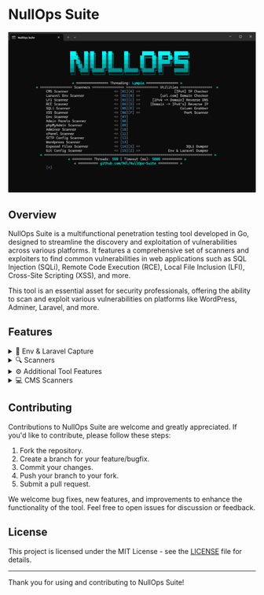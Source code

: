 # NullOps Suite

![NullOps Suite Logo](img.png)

## Overview

NullOps Suite is a multifunctional penetration testing tool developed in Go, designed to streamline the discovery and exploitation of vulnerabilities across various platforms. It features a comprehensive set of scanners and exploiters to find common vulnerabilities in web applications such as SQL Injection (SQLi), Remote Code Execution (RCE), Local File Inclusion (LFI), Cross-Site Scripting (XSS), and more.

This tool is an essential asset for security professionals, offering the ability to scan and exploit various vulnerabilities on platforms like WordPress, Adminer, Laravel, and more.

## Features

<details>
  <summary>📂 Env & Laravel Capture</summary>
  
  - **Database**: HOST, PORT, USERNAME, PASSWORD, DATABASE
  - **SMTP**: MAILER, HOST, PORT, USERNAME, PASSWORD
  - **AWS**: ACCESS KEY ID, SECRET ACCESS KEY, DEFAULT REGION, BUCKET, URL
  - **Coinbase**: API KEY, API VERSION, WEBHOOK SECRET, WEBHOOK URI, ENABLED
  - **Stripe**: KEY, SECRET
  - **Twilio**: SID, AUTH TOKEN, VERIFY SID, VALID NUMBER
  - **Recaptcha**: SITE KEY, SECRET KEY
  - **Paypal**: CLIENT ID, CLIENT SECRET
  - **Nexmo**: KEY, SECRET
  - **Google**: CLIENT ID, CLIENT SECRET
  - **Facebook**: CLIENT ID, CLIENT SECRET
  - **Razor**: KEY, SECRET
  - **Paystack**: PUBLIC KEY, SECRET KEY
  - **Payfast**: MERCHANT ID, MERCHANT KEY
  - **Payhere**: MERCHANT ID, SECRET, CURRENCY
  - **Ngenius**: OUTLET ID, API KEY, CURRENCY
  - **Instagram**: TOKEN, CLIENT, SECRET
  - **Captcha**: SECRET KEY, SITE KEY
  - **Github**: CLIENT ID, CLIENT SECRET
  - **OpenAI**: API KEY, ORGANIZATION
  - **Klarna**: CHECKOUT TEST MODE, CHECKOUT USERNAME, CHECKOUT SECRET, CHECKOUT API VERSION
  - **Zoom**: CLIENT KEY, CLIENT SECRET
  - **Mail**: MAIL ADDRESS
  - **FTP**: HOST, USER, PORT, PASSWORD
</details>

<details>
  <summary>🔍 Scanners</summary>

  - **Laravel Env Scanner**: Detects if the Env is Laravel and captures sensitive data.
  - **Env Scanner**: Captures sensitive environment data.
  - **Adminer Scanner**: 
      - Version Detection
      - Vulnerability Sorting
  - **WordPress Scanner**:
      - Detects if WordPress components are visitable, including:
        - **XMLRPC**
        - **WPCron**
        - **WPIncludes**
        - **WPContent**
        - **WPJSONDisabled**
        - **UserEnumerationFailed**
        - **WPLogin**
        - **WPContentUploads**
        - **VulnerablePlugins**
        - **AccessibleThemes**
        - **VulnerableJQuery**
        - **VulnerableJQueryMigrate**
        - **DashiconsCSS**
        - **AdminBarCSS**
        - **UnknownPath**
  - **Admin Panels Scanner**: Finds admin panels.
  - **CPANEL Scanner**: Finds cPanel panels.
  - **PhpMyAdmin Scanner**: Finds PhpMyAdmin login panels.
  - **SMTP Checker**: Checks if SMTP is valid (NullOps format).
  - **Stripe Checker**: Validates Stripe keys (NullOps format).
  - **Column Grabber**: Grabs columns from CSV files.
  - **Port Scanner**: Scans ports between specified start and end ports.
  - **Git Scanner**: Finds Git config files.
  - **Exposed Files Scanner**:
      - Detects site replicas (12 techniques).
      - Detects Pass DB (4 techniques).
      - Detects User DB (4 techniques).
      - Searches for zip, rar, and other exposed files.
  - **Laravel, RCE, XSS, SQLi, LFI Scanner**: Comprehensive vulnerability scanners for Laravel, RCE, XSS, SQLi, and LFI.
</details>

<details>
  <summary>⚙️ Additional Tool Features</summary>

  - **Laravel & Env Dumper (Very Fast)**: Quickly dumps Laravel & Env databases (NullOps format).
  - **SQLi Dumper (Fast)**: Quickly injects tests and dumps databases (URLs only) using SQLMap.
  - **Threading Strategy (3x Threading)**: Implements a multithreading strategy for improved performance.
  - **Domain to IP's (Reverse IP)**: Converts domains to their corresponding IP addresses using reverse IP lookup.
  - **IP to Domain (Reverse DNS)**: Resolves IP addresses to their associated domain names using reverse DNS lookup.
  - **IP & Domain Checker**: Checks the validity and existence of IP addresses and domain names.
</details>

<details>
  <summary>💻 CMS Scanners</summary>

  - **Supported CMS**:
    - Drupal, Craft CMS, Joomla, OpenCms, PHP-Nuke, SPIP, Sarka-SPIP, WebGUI, Laravel, Cloudflare, Akamai, Cloudfront, WordPress, vBulletin, 1C-Bitrix, a-blog cms, Concrete5, Contao, CppCMS, DNN (DotNetNuke), DTG, DataLife Engine, Django, DokuWiki, eSyndiCat, eZ Publish, FlexCMP, GetSimple CMS, Graffiti CMS, Grav, Green Valley CMS, InstantCMS, Koala Framework, Komodo CMS, Kooboo CMS, Kotisivukone, Liferay.
</details>

## Contributing

Contributions to NullOps Suite are welcome and greatly appreciated. If you'd like to contribute, please follow these steps:

1. Fork the repository.
2. Create a branch for your feature/bugfix.
3. Commit your changes.
4. Push your branch to your fork.
5. Submit a pull request.

We welcome bug fixes, new features, and improvements to enhance the functionality of the tool. Feel free to open issues for discussion or feedback.

## License

This project is licensed under the MIT License - see the [LICENSE](LICENSE) file for details.

---

Thank you for using and contributing to NullOps Suite!
